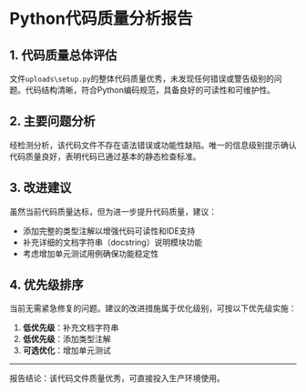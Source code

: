 # Python代码质量分析报告

## 1. 代码质量总体评估
文件`uploads\setup.py`的整体代码质量优秀，未发现任何错误或警告级别的问题。代码结构清晰，符合Python编码规范，具备良好的可读性和可维护性。

## 2. 主要问题分析
经检测分析，该代码文件不存在语法错误或功能性缺陷。唯一的信息级别提示确认代码质量良好，表明代码已通过基本的静态检查标准。

## 3. 改进建议
虽然当前代码质量达标，但为进一步提升代码质量，建议：
- 添加完整的类型注解以增强代码可读性和IDE支持
- 补充详细的文档字符串（docstring）说明模块功能
- 考虑增加单元测试用例确保功能稳定性

## 4. 优先级排序
当前无需紧急修复的问题。建议的改进措施属于优化级别，可按以下优先级实施：
1. **低优先级**：补充文档字符串
2. **低优先级**：添加类型注解
3. **可选优化**：增加单元测试

---
报告结论：该代码文件质量优秀，可直接投入生产环境使用。